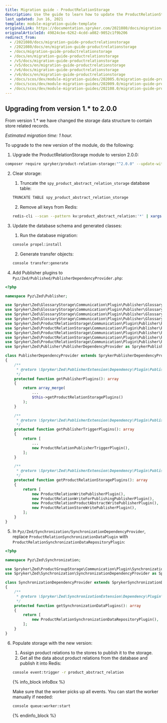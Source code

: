 ```yaml
---
title: Migration guide - ProductRelationStorage
description: Use the guide to learn how to update the ProductRelationStorage module.
last_updated: Jun 16, 2021
template: module-migration-guide-template
originalLink: https://documentation.spryker.com/2021080/docs/migration-guide-productrelationstorage
originalArticleId: 49824cbe-6262-4cdd-a082-9052c1f9b206
redirect_from:
  - /2021080/docs/migration-guide-productrelationstorage
  - /2021080/docs/en/migration-guide-productrelationstorage
  - /docs/migration-guide-productrelationstorage
  - /docs/en/migration-guide-productrelationstorage
  - /v5/docs/migration-guide-productrelationstorage
  - /v5/docs/en/migration-guide-productrelationstorage
  - /v6/docs/migration-guide-productrelationstorage
  - /v6/docs/en/migration-guide-productrelationstorage
  - /docs/scos/dev/module-migration-guides/202005.0/migration-guide-productrelationstorage.html
  - /docs/scos/dev/module-migration-guides/202009.0/migration-guide-productrelationstorage.html
  - /docs/scos/dev/module-migration-guides/202108.0/migration-guide-productrelationstorage.html
---
```


## Upgrading from version 1.* to 2.0.0

From version 1.* we have changed the storage data structure to contain store related records.

*Estimated migration time: 1 hour.*

To upgrade to the new version of the module, do the following:

1. Upgrade the ProductRelationStorage module to version 2.0.0:

```bash
composer require spryker/product-relation-storage:"^2.0.0" --update-with-dependencies
```

2. Clear storage:

    1. Truncate the `spy_product_abstract_relation_storage` database table:

    ```bash
    TRUNCATE TABLE spy_product_abstract_relation_storage
    ```

    2. Remove all keys from Redis:

    ```bash
    redis-cli --scan --pattern kv:product_abstract_relation:'*' | xargs redis-cli unlink
    ```

3. Update the database schema and generated classes:

    1. Run the database migration:

    ```bash
    console propel:install
    ```

    2. Generate transfer objects:

    ```bash
    console transfer:generate
    ```

4. Add Publisher plugins to `Pyz/Zed/Published/PublisherDependencyProvider.php`:

```php
<?php

namespace Pyz\Zed\Publisher;

use Spryker\Zed\GlossaryStorage\Communication\Plugin\Publisher\GlossaryKey\GlossaryDeletePublisherPlugin as GlossaryKeyDeletePublisherPlugin;
use Spryker\Zed\GlossaryStorage\Communication\Plugin\Publisher\GlossaryKey\GlossaryWritePublisherPlugin as GlossaryKeyWriterPublisherPlugin;
use Spryker\Zed\GlossaryStorage\Communication\Plugin\Publisher\GlossaryPublisherTriggerPlugin;
use Spryker\Zed\GlossaryStorage\Communication\Plugin\Publisher\GlossaryTranslation\GlossaryWritePublisherPlugin as GlossaryTranslationWritePublisherPlugin;
use Spryker\Zed\ProductRelationStorage\Communication\Plugin\Publisher\ProductRelation\ProductRelationWriteForPublishingPublisherPlugin;
use Spryker\Zed\ProductRelationStorage\Communication\Plugin\Publisher\ProductRelation\ProductRelationWritePublisherPlugin;
use Spryker\Zed\ProductRelationStorage\Communication\Plugin\Publisher\ProductRelationProductAbstract\ProductRelationProductAbstractWritePublisherPlugin;
use Spryker\Zed\ProductRelationStorage\Communication\Plugin\Publisher\ProductRelationPublisherTriggerPlugin;
use Spryker\Zed\ProductRelationStorage\Communication\Plugin\Publisher\ProductRelationStore\ProductRelationStoreWritePublisherPlugin;
use Spryker\Zed\Publisher\PublisherDependencyProvider as SprykerPublisherDependencyProvider;

class PublisherDependencyProvider extends SprykerPublisherDependencyProvider
{
    /**
     * @return \Spryker\Zed\PublisherExtension\Dependency\Plugin\PublisherPluginInterface[]
     */
    protected function getPublisherPlugins(): array
    {
        return array_merge(
            ...
            $this->getProductRelationStoragePlugins()
        );
    }

    /**
     * @return \Spryker\Zed\PublisherExtension\Dependency\Plugin\PublisherTriggerPluginInterface[]
     */
    protected function getPublisherTriggerPlugins(): array
    {
        return [
            ...
            new ProductRelationPublisherTriggerPlugin(),
        ];
    }

    /**
     * @return \Spryker\Zed\PublisherExtension\Dependency\Plugin\PublisherPluginInterface[]
     */
    protected function getProductRelationStoragePlugins(): array
    {
        return [
            new ProductRelationWritePublisherPlugin(),
            new ProductRelationWriteForPublishingPublisherPlugin(),
            new ProductRelationProductAbstractWritePublisherPlugin(),
            new ProductRelationStoreWritePublisherPlugin(),
        ];
    }
}
```

5. In `Pyz/Zed/Synchronization/SynchronizationDependencyProvider`, replace  `ProductRelationSynchronizationDataPlugin` with `ProductRelationSynchronizationDataRepositoryPlugin`:

```php
<?php

namespace Pyz\Zed\Synchronization;

use Spryker\Zed\ProductGroupStorage\Communication\Plugin\Synchronization\ProductGroupSynchronizationDataPlugin;
use Spryker\Zed\Synchronization\SynchronizationDependencyProvider as SprykerSynchronizationDependencyProvider;

class SynchronizationDependencyProvider extends SprykerSynchronizationDependencyProvider
{
    /**
     * @return \Spryker\Zed\SynchronizationExtension\Dependency\Plugin\SynchronizationDataPluginInterface[]
     */
    protected function getSynchronizationDataPlugins(): array
    {
        return [
            new ProductRelationSynchronizationDataRepositoryPlugin(),
        ];
    }
}
```

6. Populate storage with the new version:

    1. Assign product relations to the stores to publish it to the storage.
    2. Get all the data about product relations from the database and publish it into Redis:

    ```bash
    console event:trigger -r product_abstract_relation
    ```

    {% info_block infoBox %}

    Make sure that the worker picks up all events. You can start the worker manually if needed:

    ```bash
    console queue:worker:start
    ```

    {% endinfo_block %}



